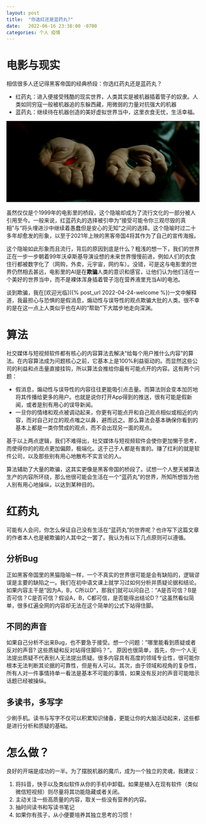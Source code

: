 ```yaml
---
layout: post
title:  "你选红还是蓝药丸?"
date:   2022-06-16 23:38:00 -0700
categories: 个人 疫情
---
```

# 电影与现实
相信很多人还记得黑客帝国的经典桥段：你选红药丸还是蓝药丸？

- 红药丸：进入便接受残酷的现实世界，人类其实是被机器插着管子的奴隶。人类如同穷寇一般被机器追的东躲西藏，用微弱的力量对抗强大的机器
- 蓝药丸：继续待在机器创造的美好虚拟世界当中，这里衣食无忧，生活幸福。

![红蓝药丸](/assets/red-or-blue-pill.jpg)

虽然仅仅是个1999年的电影里的桥段，这个隐喻却成为了流行文化的一部分被人引用至今。一般来说，红蓝药丸的选择被引申为“接受可能令你三观尽毁的真相”与“将头埋进沙中继续着愚蠢但是安心的无知”之间的选择。这个隐喻时过二十多年却愈发的形象，以至于2021年上映的黑客帝国4将其作为了自己的宣传海报。

这个隐喻如此形象而且流行，背后的原因到底是什么？粗浅的想一下，我们的世界正在一步一步朝着99年沃卓斯基导演设想的未来世界慢慢前进，例如人们的衣食住行都被数字化了（网购，外卖，元宇宙，网约车）。没错，可是这与电影里的世界仍然相去甚远，电影里的AI是在**欺骗**人类的意识和感官，让他们认为他们活在一个美好的世界当中，而不是裸体浑身插着管子泡在营养液里充当AI的电池。

谈到欺骗，我在[欢迎光临]({% post_url 2022-04-24-welcome %})一文中解释道，我最担心与恐惧的是假消息，煽动性与误导性的观点欺骗大批的人类。很不幸的是在这一点上人类似乎也在AI的“帮助”下大踏步地走向深渊。

# 算法
社交媒体与短视频软件都有核心的内容算法去解决“给每个用户推什么内容”的算法。在内容算法成为问题核心之前，它基本上是100%利益驱动的。而显然这些公司的利益和点击量直接挂钩，所以算法会推给你最有可能点开的内容。这有两个问题：
- 假消息，煽动性与误导性的内容往往更能吸引点击量。而算法则会变本加厉地将其传播给更多的用户。也就是说你打开App得到的推送，很有可能是假新闻，或者是别有用心的误导新闻。
- 一旦你的情绪和观点被调动起来，你更有可能点开和自己观点相似或相近的内容，而对自己对立的观点嗤之以鼻，避而远之。那么算法会基本确保你看到的基本上都是一类你赞成的观点，而不会出现另一面的观点。

基于以上两点逻辑，我们不难得出，社交媒体与短视频软件会使你更加懒于思考，而使得你的的观点更加偏颇，极端化。这于己于人都是有害的。赚了红利的就是软件公司，以及那些别有用心地散布不实言论的人。

算法辅助了大量的欺骗，这其实更像是黑客帝国的桥段了。试想一个人整天被算法生产的内容所环绕，那么他很可能会生活在一个“蓝药丸”的世界，所知所想皆为他人别有用心地操纵，以达到某种目的。

# 红药丸
可能有人会问，你怎么保证自己没有生活在“蓝药丸”的世界呢？也许写下这篇文章的作者本人也是被欺骗的人其中之一罢了。我认为有以下几点原则可以遵循。

## 分析Bug
正如黑客帝国里的黑猫隐喻一样，一个不真实的世界很可能是会有缺陷的，逻辑谬误是主要的缺陷之一。我们在初中语文课上就学习过如何分析并质疑论据和结论。如果内容主干是“因为A，B，C所以D”，那我们就可以问自己：“A是否可信？B是否可信？C是否可信？假设A，B，C都可信，是否能得出结论D？“这虽然看似简单，很多红遍全网的内容却无法在这个简单的公式下站得住脚。

## 不同的声音
如果自己分析不出来Bug，也不要急于接受。想一个问题：”哪里能看到质疑或者反对的声音? 这些质疑和反对站得住脚吗？”。 原因也很简单，首先，你一个人无法提出质疑不代表别人无法提出质疑。很多内容具有高度的领域专业性，很可能你根本无法判断其论据的可靠性，但是有人可以。其次，由于领域和视角的复杂性，所有人对一件事情持单一看法是基本不可能的事情，如果没有反对的声音可能暗示话题已经被操纵。

## 多读书，多写字
少刷手机。读书与写字不仅可以积累知识储备，更能让你的大脑活动起来，这些都是进行分析和质疑的基础。

# 怎么做？
良好的开端是成功的一半。为了摆脱机器的魔爪，成为一个独立的灵魂，我建议：
1. 将抖音，快手以及类似软件从你的手机中卸载。如果是植入在现有软件（类似微信短视频）则尽量将其功能隐藏或者关闭。
2. 主动关注一些高质量的内容，取关一些没有营养的内容。
3. 抽时间读书和写读书笔记
4. 如果你有孩子，从小便要培养其独立思考的习惯！
